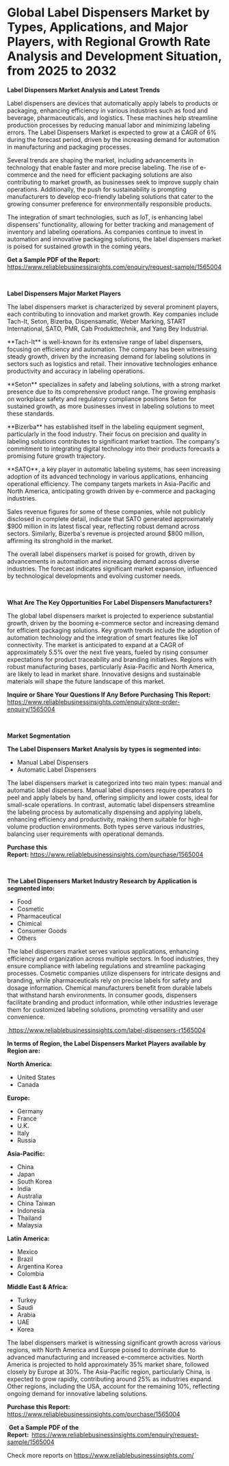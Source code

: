 <p><h1>Global Label Dispensers Market by Types, Applications, and Major Players, with Regional Growth Rate Analysis and Development Situation, from 2025 to 2032</h1></p><p><strong>Label Dispensers Market Analysis and Latest Trends</strong></p>
<p><p>Label dispensers are devices that automatically apply labels to products or packaging, enhancing efficiency in various industries such as food and beverage, pharmaceuticals, and logistics. These machines help streamline production processes by reducing manual labor and minimizing labeling errors. The Label Dispensers Market is expected to grow at a CAGR of 6% during the forecast period, driven by the increasing demand for automation in manufacturing and packaging processes.</p><p>Several trends are shaping the market, including advancements in technology that enable faster and more precise labeling. The rise of e-commerce and the need for efficient packaging solutions are also contributing to market growth, as businesses seek to improve supply chain operations. Additionally, the push for sustainability is prompting manufacturers to develop eco-friendly labeling solutions that cater to the growing consumer preference for environmentally responsible products.</p><p>The integration of smart technologies, such as IoT, is enhancing label dispensers' functionality, allowing for better tracking and management of inventory and labeling operations. As companies continue to invest in automation and innovative packaging solutions, the label dispensers market is poised for sustained growth in the coming years.</p></p>
<p><strong>Get a Sample PDF of the Report:&nbsp;</strong> <a href="https://www.reliablebusinessinsights.com/enquiry/request-sample/1565004?utm_campaign=3079&utm_medium=2&utm_source=Github&utm_content=ia&utm_term=11042025&utm_id=label-dispensers">https://www.reliablebusinessinsights.com/enquiry/request-sample/1565004</a></p>
<p>&nbsp;</p>
<p><strong>Label Dispensers Major Market Players</strong></p>
<p><p>The label dispensers market is characterized by several prominent players, each contributing to innovation and market growth. Key companies include Tach-It, Seton, Bizerba, Dispensamatic, Weber Marking, START International, SATO, PMR, Cab Produkttechnik, and Yang Bey Industrial.</p><p>**Tach-It** is well-known for its extensive range of label dispensers, focusing on efficiency and automation. The company has been witnessing steady growth, driven by the increasing demand for labeling solutions in sectors such as logistics and retail. Their innovative technologies enhance productivity and accuracy in labeling operations.</p><p>**Seton** specializes in safety and labeling solutions, with a strong market presence due to its comprehensive product range. The growing emphasis on workplace safety and regulatory compliance positions Seton for sustained growth, as more businesses invest in labeling solutions to meet these standards.</p><p>**Bizerba** has established itself in the labeling equipment segment, particularly in the food industry. Their focus on precision and quality in labeling solutions contributes to significant market traction. The company's commitment to integrating digital technology into their products forecasts a promising future growth trajectory.</p><p>**SATO**, a key player in automatic labeling systems, has seen increasing adoption of its advanced technology in various applications, enhancing operational efficiency. The company targets markets in Asia-Pacific and North America, anticipating growth driven by e-commerce and packaging industries.</p><p>Sales revenue figures for some of these companies, while not publicly disclosed in complete detail, indicate that SATO generated approximately $900 million in its latest fiscal year, reflecting robust demand across sectors. Similarly, Bizerba's revenue is projected around $800 million, affirming its stronghold in the market.</p><p>The overall label dispensers market is poised for growth, driven by advancements in automation and increasing demand across diverse industries. The forecast indicates significant market expansion, influenced by technological developments and evolving customer needs.</p></p>
<p>&nbsp;</p>
<p><strong>What Are The Key Opportunities For Label Dispensers Manufacturers?</strong></p>
<p><p>The global label dispensers market is projected to experience substantial growth, driven by the booming e-commerce sector and increasing demand for efficient packaging solutions. Key growth trends include the adoption of automation technology and the integration of smart features like IoT connectivity. The market is anticipated to expand at a CAGR of approximately 5.5% over the next five years, fueled by rising consumer expectations for product traceability and branding initiatives. Regions with robust manufacturing bases, particularly Asia-Pacific and North America, are likely to lead in market share. Innovative designs and sustainable materials will shape the future landscape of this market.</p></p>
<p><strong>Inquire or Share Your Questions If Any Before Purchasing This Report:</strong> <a href="https://www.reliablebusinessinsights.com/enquiry/pre-order-enquiry/1565004?utm_campaign=3079&utm_medium=2&utm_source=Github&utm_content=ia&utm_term=11042025&utm_id=label-dispensers">https://www.reliablebusinessinsights.com/enquiry/pre-order-enquiry/1565004</a></p>
<p>&nbsp;</p>
<p><strong>Market Segmentation</strong></p>
<p><strong>The Label Dispensers Market Analysis by types is segmented into:</strong></p>
<p><ul><li>Manual Label Dispensers</li><li>Automatic Label Dispensers</li></ul></p>
<p><p>The label dispensers market is categorized into two main types: manual and automatic label dispensers. Manual label dispensers require operators to peel and apply labels by hand, offering simplicity and lower costs, ideal for small-scale operations. In contrast, automatic label dispensers streamline the labeling process by automatically dispensing and applying labels, enhancing efficiency and productivity, making them suitable for high-volume production environments. Both types serve various industries, balancing user requirements with operational demands.</p></p>
<p><strong>Purchase this Report:&nbsp;</strong><a href="https://www.reliablebusinessinsights.com/purchase/1565004?utm_campaign=3079&utm_medium=2&utm_source=Github&utm_content=ia&utm_term=11042025&utm_id=label-dispensers">https://www.reliablebusinessinsights.com/purchase/1565004</a></p>
<p>&nbsp;</p>
<p><strong>The Label Dispensers Market Industry Research by Application is segmented into:</strong></p>
<p><ul><li>Food</li><li>Cosmetic</li><li>Pharmaceutical</li><li>Chimical</li><li>Consumer Goods</li><li>Others</li></ul></p>
<p><p>The label dispensers market serves various applications, enhancing efficiency and organization across multiple sectors. In food industries, they ensure compliance with labeling regulations and streamline packaging processes. Cosmetic companies utilize dispensers for intricate designs and branding, while pharmaceuticals rely on precise labels for safety and dosage information. Chemical manufacturers benefit from durable labels that withstand harsh environments. In consumer goods, dispensers facilitate branding and product information, while other industries leverage them for customized labeling solutions, promoting versatility and user convenience.</p></p>
<p><a href="https://www.reliablebusinessinsights.com/label-dispensers-r1565004?utm_campaign=3079&utm_medium=2&utm_source=Github&utm_content=ia&utm_term=11042025&utm_id=label-dispensers">&nbsp;https://www.reliablebusinessinsights.com/label-dispensers-r1565004</a></p>
<p><strong>In terms of Region, the Label Dispensers Market Players available by Region are:</strong></p>
<p>
    <p> <strong> North America: </strong>
        <ul>
            <li>United States</li>
            <li>Canada</li>
        </ul>
        </p> 
    <p> <strong> Europe: </strong>
        <ul>
            <li>Germany</li>
            <li>France</li>
            <li>U.K.</li>
            <li>Italy</li>
            <li>Russia</li>
        </ul>
        </p> 
    <p> <strong> Asia-Pacific: </strong>
        <ul>
            <li>China</li>
            <li>Japan</li>
            <li>South Korea</li>
            <li>India</li>
            <li>Australia</li>
            <li>China Taiwan</li>
            <li>Indonesia</li>
            <li>Thailand</li>
            <li>Malaysia</li>
        </ul>
        </p> 
    <p> <strong> Latin America: </strong>
        <ul>
            <li>Mexico</li>
            <li>Brazil</li>
            <li>Argentina Korea</li>
            <li>Colombia</li>
        </ul>
        </p> 
    <p> <strong> Middle East & Africa: </strong>
        <ul>
            <li>Turkey</li>
            <li>Saudi</li>
            <li>Arabia</li>
            <li>UAE</li>
            <li>Korea</li>
        </ul>
    </p>
    </p>
<p><p>The label dispensers market is witnessing significant growth across various regions, with North America and Europe poised to dominate due to advanced manufacturing and increased e-commerce activities. North America is projected to hold approximately 35% market share, followed closely by Europe at 30%. The Asia-Pacific region, particularly China, is expected to grow rapidly, contributing around 25% as industries expand. Other regions, including the USA, account for the remaining 10%, reflecting ongoing demand for innovative labeling solutions.</p></p>
<p><strong>Purchase this Report: </strong><a href="https://www.reliablebusinessinsights.com/purchase/1565004?utm_campaign=3079&utm_medium=2&utm_source=Github&utm_content=ia&utm_term=11042025&utm_id=label-dispensers">https://www.reliablebusinessinsights.com/purchase/1565004</a></p>
<p>&nbsp;<strong>Get a Sample PDF of the Report:&nbsp;&nbsp;</strong><a href="https://www.reliablebusinessinsights.com/enquiry/request-sample/1565004?utm_campaign=3079&utm_medium=2&utm_source=Github&utm_content=ia&utm_term=11042025&utm_id=label-dispensers">https://www.reliablebusinessinsights.com/enquiry/request-sample/1565004</a></p>
<p><strong></strong></p>
<p>Check more reports on <a href="https://www.reliablebusinessinsights.com/?utm_campaign=3079&utm_medium=2&utm_source=Github&utm_content=ia&utm_term=11042025&utm_id=label-dispensers">https://www.reliablebusinessinsights.com/</a></p>